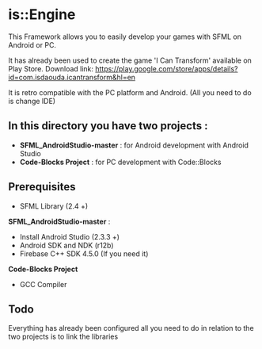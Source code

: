 # is::Engine

This Framework allows you to easily develop your games with SFML on Android or PC.

It has already been used to create the game 'I Can Transform' available on Play Store.
Download link: https://play.google.com/store/apps/details?id=com.isdaouda.icantransform&hl=en

It is retro compatible with the PC platform and Android. (All you need to do is change IDE)

## In this directory you have two projects :
- **SFML_AndroidStudio-master** : for Android development with Android Studio
- **Code-Blocks Project**       : for PC development with Code::Blocks

## Prerequisites
- SFML Library (2.4 +)

**SFML_AndroidStudio-master** :
- Install Android Studio (2.3.3 +)
- Android SDK and NDK (r12b)
- Firebase C++ SDK 4.5.0 (If you need it)

**Code-Blocks Project**
- GCC Compiler

## Todo
Everything has already been configured all you need to do in relation to the two projects is to link the libraries
